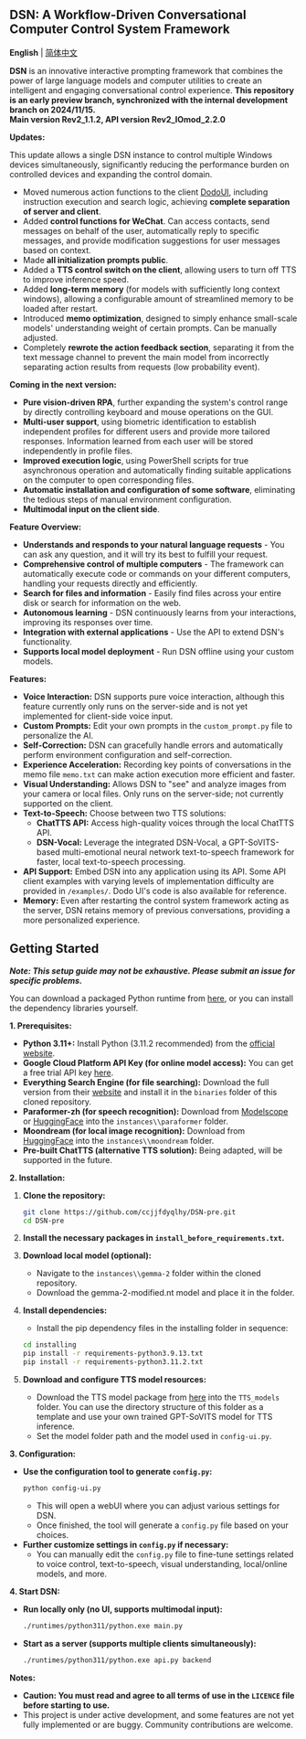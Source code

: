 ## DSN: A Workflow-Driven Conversational Computer Control System Framework

**English** | [简体中文](https://github.com/ccjjfdyqlhy/DSN-pre/blob/main/README_zh-CN.md)

**DSN** is an innovative interactive prompting framework that combines the power of large language models and computer utilities to create an intelligent and engaging conversational control experience.
**This repository is an early preview branch, synchronized with the internal development branch on 2024/11/15.**  
**Main version Rev2_1.1.2, API version Rev2_IOmod_2.2.0**  

**Updates:**

This update allows a single DSN instance to control multiple Windows devices simultaneously, significantly reducing the performance burden on controlled devices and expanding the control domain.

* Moved numerous action functions to the client [DodoUI](https://github.com/ccjjfdyqlhy/DodoUI), including instruction execution and search logic, achieving **complete separation of server and client**.
* Added **control functions for WeChat**.  Can access contacts, send messages on behalf of the user, automatically reply to specific messages, and provide modification suggestions for user messages based on context.
* Made **all initialization prompts public**.
* Added a **TTS control switch on the client**, allowing users to turn off TTS to improve inference speed.
* Added **long-term memory** (for models with sufficiently long context windows), allowing a configurable amount of streamlined memory to be loaded after restart.
* Introduced **memo optimization**, designed to simply enhance small-scale models' understanding weight of certain prompts. Can be manually adjusted.
* Completely **rewrote the action feedback section**, separating it from the text message channel to prevent the main model from incorrectly separating action results from requests (low probability event).


**Coming in the next version:**

* **Pure vision-driven RPA**, further expanding the system's control range by directly controlling keyboard and mouse operations on the GUI.
* **Multi-user support**, using biometric identification to establish independent profiles for different users and provide more tailored responses. Information learned from each user will be stored independently in profile files.
* **Improved execution logic**, using PowerShell scripts for true asynchronous operation and automatically finding suitable applications on the computer to open corresponding files.
* **Automatic installation and configuration of some software**, eliminating the tedious steps of manual environment configuration.
* **Multimodal input on the client side**.

**Feature Overview:**

* **Understands and responds to your natural language requests** - You can ask any question, and it will try its best to fulfill your request.
* **Comprehensive control of multiple computers** - The framework can automatically execute code or commands on your different computers, handling your requests directly and efficiently.
* **Search for files and information** - Easily find files across your entire disk or search for information on the web.
* **Autonomous learning** - DSN continuously learns from your interactions, improving its responses over time.
* **Integration with external applications** - Use the API to extend DSN's functionality.
* **Supports local model deployment** - Run DSN offline using your custom models.

**Features:**

* **Voice Interaction:** DSN supports pure voice interaction, although this feature currently only runs on the server-side and is not yet implemented for client-side voice input.
* **Custom Prompts:**  Edit your own prompts in the `custom_prompt.py` file to personalize the AI.
* **Self-Correction:** DSN can gracefully handle errors and automatically perform environment configuration and self-correction.
* **Experience Acceleration:** Recording key points of conversations in the memo file `memo.txt` can make action execution more efficient and faster.
* **Visual Understanding:** Allows DSN to "see" and analyze images from your camera or local files. Only runs on the server-side; not currently supported on the client.
* **Text-to-Speech:** Choose between two TTS solutions:
    * **ChatTTS API:** Access high-quality voices through the local ChatTTS API.
    * **DSN-Vocal:** Leverage the integrated DSN-Vocal, a GPT-SoVITS-based multi-emotional neural network text-to-speech framework for faster, local text-to-speech processing.
* **API Support:** Embed DSN into any application using its API. Some API client examples with varying levels of implementation difficulty are provided in `/examples/`. Dodo UI's code is also available for reference.
* **Memory:** Even after restarting the control system framework acting as the server, DSN retains memory of previous conversations, providing a more personalized experience.


## Getting Started

***Note: This setup guide may not be exhaustive.  Please submit an issue for specific problems.***

You can download a packaged Python runtime from [here](https://github.com/ccjjfdyqlhy/DSN-pre/releases), or you can install the dependency libraries yourself.

**1. Prerequisites:**

* **Python 3.11+:** Install Python (3.11.2 recommended) from the [official website](https://www.python.org/).
* **Google Cloud Platform API Key (for online model access):** You can get a free trial API key [here](https://aistudio.google.com/app/apikey).
* **Everything Search Engine (for file searching):** Download the full version from their [website](https://www.voidtools.com/downloads) and install it in the `binaries` folder of this cloned repository.
* **Paraformer-zh (for speech recognition):** Download from [Modelscope](https://www.modelscope.cn/models/iic/speech_paraformer-large-vad-punc_asr_nat-zh-cn-16k-common-vocab8404-pytorch/files) or [HuggingFace](https://huggingface.co/funasr/paraformer-zh) into the `instances\\paraformer` folder.
* **Moondream (for local image recognition):** Download from [HuggingFace](https://huggingface.co/vikhyatk/moondream2) into the `instances\\moondream` folder.
* **Pre-built ChatTTS (alternative TTS solution):**  Being adapted, will be supported in the future.


**2. Installation:**

1. **Clone the repository:**
   ```bash
   git clone https://github.com/ccjjfdyqlhy/DSN-pre.git
   cd DSN-pre
   ```
2. **Install the necessary packages in `install_before_requirements.txt`.**

3. **Download local model (optional):**
   * Navigate to the `instances\\gemma-2` folder within the cloned repository.
   * Download the gemma-2-modified.nt model and place it in the folder.
4. **Install dependencies:**
   * Install the pip dependency files in the installing folder in sequence:
   ```bash
   cd installing
   pip install -r requirements-python3.9.13.txt
   pip install -r requirements-python3.11.2.txt
   ```
5. **Download and configure TTS model resources:**
   * Download the TTS model package from [here](https://github.com/ccjjfdyqlhy/DSN-pre/releases) into the `TTS_models` folder. You can use the directory structure of this folder as a template and use your own trained GPT-SoVITS model for TTS inference.
   * Set the model folder path and the model used in `config-ui.py`.

**3. Configuration:**

* **Use the configuration tool to generate `config.py`:**
   ```bash
   python config-ui.py
   ```
   * This will open a webUI where you can adjust various settings for DSN.
   * Once finished, the tool will generate a `config.py` file based on your choices.
* **Further customize settings in `config.py` if necessary:**
    * You can manually edit the `config.py` file to fine-tune settings related to voice control, text-to-speech, visual understanding, local/online models, and more.

**4. Start DSN:**

* **Run locally only (no UI, supports multimodal input):**
   ```bash
   ./runtimes/python311/python.exe main.py
   ```
* **Start as a server (supports multiple clients simultaneously):**
   ```bash
   ./runtimes/python311/python.exe api.py backend
   ```

**Notes:**

* **Caution: You must read and agree to all terms of use in the `LICENCE` file before starting to use.**
* This project is under active development, and some features are not yet fully implemented or are buggy. Community contributions are welcome.
